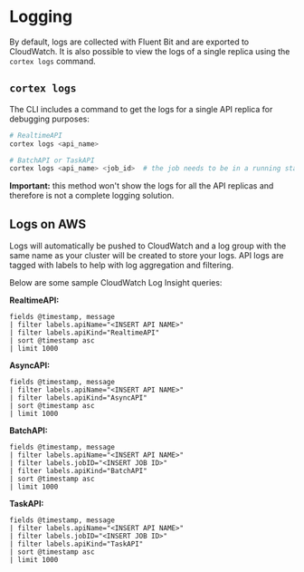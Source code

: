 # Logging

By default, logs are collected with Fluent Bit and are exported to CloudWatch. It is also possible to view the logs of a single replica using the `cortex logs` command.

## `cortex logs`

The CLI includes a command to get the logs for a single API replica for debugging purposes:

```bash
# RealtimeAPI
cortex logs <api_name>

# BatchAPI or TaskAPI
cortex logs <api_name> <job_id>  # the job needs to be in a running state
```

**Important:** this method won't show the logs for all the API replicas and therefore is not a complete logging
solution.

## Logs on AWS

Logs will automatically be pushed to CloudWatch and a log group with the same name as your cluster will be created to store your logs. API logs are tagged with labels to help with log aggregation and filtering.

Below are some sample CloudWatch Log Insight queries:

**RealtimeAPI:**

```text
fields @timestamp, message
| filter labels.apiName="<INSERT API NAME>"
| filter labels.apiKind="RealtimeAPI"
| sort @timestamp asc
| limit 1000
```

**AsyncAPI:**

```text
fields @timestamp, message
| filter labels.apiName="<INSERT API NAME>"
| filter labels.apiKind="AsyncAPI"
| sort @timestamp asc
| limit 1000
```

**BatchAPI:**

```text
fields @timestamp, message
| filter labels.apiName="<INSERT API NAME>"
| filter labels.jobID="<INSERT JOB ID>"
| filter labels.apiKind="BatchAPI"
| sort @timestamp asc
| limit 1000
```

**TaskAPI:**

```text
fields @timestamp, message
| filter labels.apiName="<INSERT API NAME>"
| filter labels.jobID="<INSERT JOB ID>"
| filter labels.apiKind="TaskAPI"
| sort @timestamp asc
| limit 1000
```
